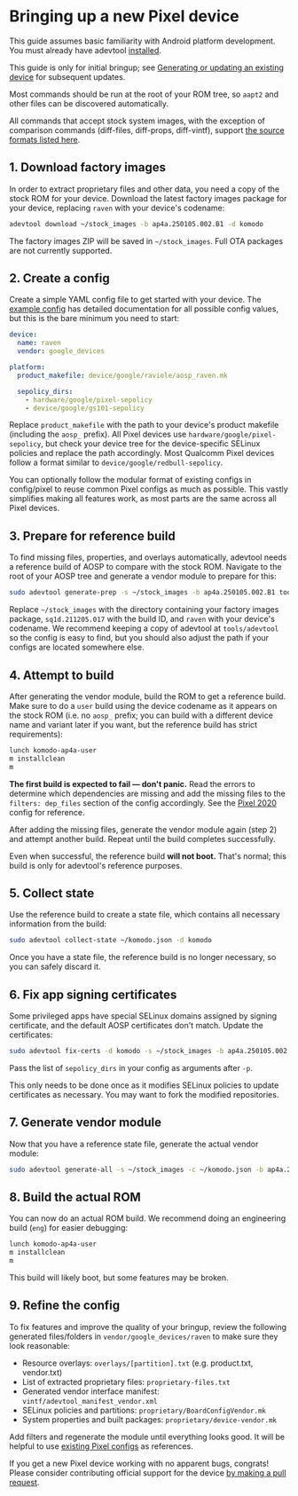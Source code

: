 # Bringing up a new Pixel device

This guide assumes basic familiarity with Android platform development. You must already have adevtool [installed](../README.md#installation).

This guide is only for initial bringup; see [Generating or updating an existing device](pixel-generate.md) for subsequent updates.

Most commands should be run at the root of your ROM tree, so `aapt2` and other files can be discovered automatically.

All commands that accept stock system images, with the exception of comparison commands (diff-files, diff-props, diff-vintf), support [the source formats listed here](system-source.md).

## 1. Download factory images

In order to extract proprietary files and other data, you need a copy of the stock ROM for your device. Download the latest factory images package for your device, replacing `raven` with your device's codename:

```bash
adevtool download ~/stock_images -b ap4a.250105.002.B1 -d komodo
```

The factory images ZIP will be saved in `~/stock_images`. Full OTA packages are not currently supported.

## 2. Create a config

Create a simple YAML config file to get started with your device. The [example config](../config/examples/device.yml) has detailed documentation for all possible config values, but this is the bare minimum you need to start:

```yaml
device:
  name: raven
  vendor: google_devices

platform:
  product_makefile: device/google/raviole/aosp_raven.mk

  sepolicy_dirs:
    - hardware/google/pixel-sepolicy
    - device/google/gs101-sepolicy
```

Replace `product_makefile` with the path to your device's product makefile (including the `aosp_` prefix). All Pixel devices use `hardware/google/pixel-sepolicy`, but check your device tree for the device-specific SELinux policies and replace the path accordingly. Most Qualcomm Pixel devices follow a format similar to `device/google/redbull-sepolicy`.

You can optionally follow the modular format of existing configs in config/pixel to reuse common Pixel configs as much as possible. This vastly simplifies making all features work, as most parts are the same across all Pixel devices.

## 3. Prepare for reference build

To find missing files, properties, and overlays automatically, adevtool needs a reference build of AOSP to compare with the stock ROM. Navigate to the root of your AOSP tree and generate a vendor module to prepare for this:

```bash
sudo adevtool generate-prep -s ~/stock_images -b ap4a.250105.002.B1 tools/adevtool/config/pixel/komodo.yml
```

Replace `~/stock_images` with the directory containing your factory images package, `sq1d.211205.017` with the build ID, and `raven` with your device's codename. We recommend keeping a copy of adevtool at `tools/adevtool` so the config is easy to find, but you should also adjust the path if your configs are located somewhere else.

## 4. Attempt to build

After generating the vendor module, build the ROM to get a reference build. Make sure to do a `user` build using the device codename as it appears on the stock ROM (i.e. no `aosp_` prefix; you can build with a different device name and variant later if you want, but the reference build has strict requirements):

```bash
lunch komodo-ap4a-user
m installclean
m
```

**The first build is expected to fail — don't panic.** Read the errors to determine which dependencies are missing and add the missing files to the `filters: dep_files` section of the config accordingly. See the [Pixel 2020](../config/pixel/snippets/2020.yml#L26) config for reference.

After adding the missing files, generate the vendor module again (step 2) and attempt another build. Repeat until the build completes successfully.

Even when successful, the reference build **will not boot.** That's normal; this build is only for adevtool's reference purposes.

## 5. Collect state

Use the reference build to create a state file, which contains all necessary information from the build:

```bash
sudo adevtool collect-state ~/komodo.json -d komodo
```

Once you have a state file, the reference build is no longer necessary, so you can safely discard it.

## 6. Fix app signing certificates

Some privileged apps have special SELinux domains assigned by signing certificate, and the default AOSP certificates don't match. Update the certificates:

```bash
sudo adevtool fix-certs -d komodo -s ~/stock_images -b ap4a.250105.002.B1 -p hardware/google/pixel-sepolicy device/google/zumapro-sepolicy
```

Pass the list of `sepolicy_dirs` in your config as arguments after `-p`.

This only needs to be done once as it modifies SELinux policies to update certificates as necessary. You may want to fork the modified repositories.

## 7. Generate vendor module

Now that you have a reference state file, generate the actual vendor module:

```bash
sudo adevtool generate-all -s ~/stock_images -c ~/komodo.json -b ap4a.250105.002.B1 tools/adevtool/config/pixel/komodo.yml
```

## 8. Build the actual ROM

You can now do an actual ROM build. We recommend doing an engineering build (`eng`) for easier debugging:

```bash
lunch komodo-ap4a-user
m installclean
m
```

This build will likely boot, but some features may be broken.

## 9. Refine the config

To fix features and improve the quality of your bringup, review the following generated files/folders in `vendor/google_devices/raven` to make sure they look reasonable:

- Resource overlays: `overlays/[partition].txt` (e.g. product.txt, vendor.txt)
- List of extracted proprietary files: `proprietary-files.txt`
- Generated vendor interface manifest: `vintf/adevtool_manifest_vendor.xml`
- SELinux policies and partitions: `proprietary/BoardConfigVendor.mk`
- System properties and built packages: `proprietary/device-vendor.mk`

Add filters and regenerate the module until everything looks good. It will be helpful to use [existing Pixel configs](../config/pixel) as references.

If you get a new Pixel device working with no apparent bugs, congrats! Please consider contributing official support for the device [by making a pull request](https://github.com/kdrag0n/adevtool/compare).
